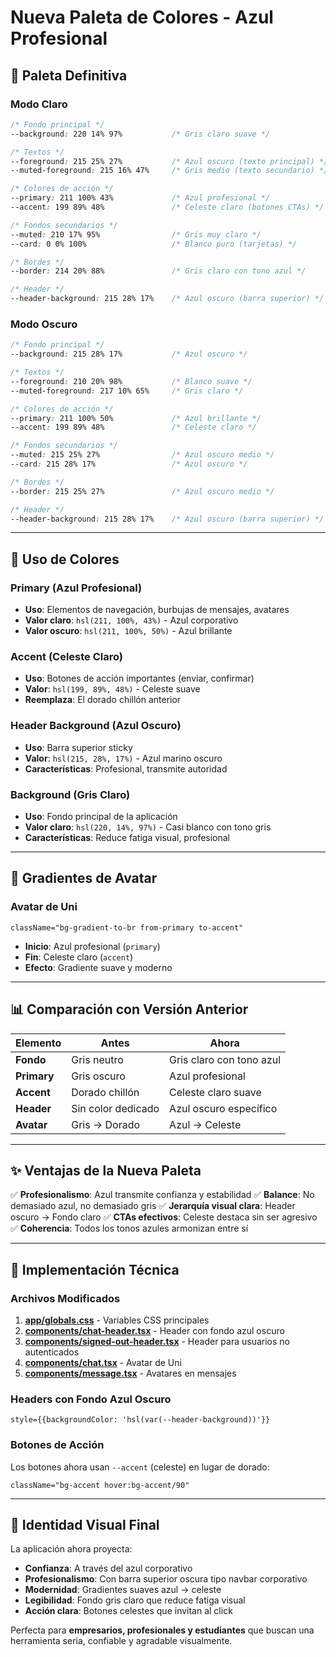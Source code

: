 # Nueva Paleta de Colores - Azul Profesional

## 🎨 Paleta Definitiva

### Modo Claro

```css
/* Fondo principal */
--background: 220 14% 97%           /* Gris claro suave */

/* Textos */
--foreground: 215 25% 27%           /* Azul oscuro (texto principal) */
--muted-foreground: 215 16% 47%     /* Gris medio (texto secundario) */

/* Colores de acción */
--primary: 211 100% 43%             /* Azul profesional */
--accent: 199 89% 48%               /* Celeste claro (botones CTAs) */

/* Fondos secundarios */
--muted: 210 17% 95%                /* Gris muy claro */
--card: 0 0% 100%                   /* Blanco puro (tarjetas) */

/* Bordes */
--border: 214 20% 88%               /* Gris claro con tono azul */

/* Header */
--header-background: 215 28% 17%    /* Azul oscuro (barra superior) */
```

### Modo Oscuro

```css
/* Fondo principal */
--background: 215 28% 17%           /* Azul oscuro */

/* Textos */
--foreground: 210 20% 98%           /* Blanco suave */
--muted-foreground: 217 10% 65%     /* Gris claro */

/* Colores de acción */
--primary: 211 100% 50%             /* Azul brillante */
--accent: 199 89% 48%               /* Celeste claro */

/* Fondos secundarios */
--muted: 215 25% 27%                /* Azul oscuro medio */
--card: 215 28% 17%                 /* Azul oscuro */

/* Bordes */
--border: 215 25% 27%               /* Azul oscuro medio */

/* Header */
--header-background: 215 28% 17%    /* Azul oscuro (barra superior) */
```

---

## 🎯 Uso de Colores

### Primary (Azul Profesional)
- **Uso**: Elementos de navegación, burbujas de mensajes, avatares
- **Valor claro**: `hsl(211, 100%, 43%)` - Azul corporativo
- **Valor oscuro**: `hsl(211, 100%, 50%)` - Azul brillante

### Accent (Celeste Claro)
- **Uso**: Botones de acción importantes (enviar, confirmar)
- **Valor**: `hsl(199, 89%, 48%)` - Celeste suave
- **Reemplaza**: El dorado chillón anterior

### Header Background (Azul Oscuro)
- **Uso**: Barra superior sticky
- **Valor**: `hsl(215, 28%, 17%)` - Azul marino oscuro
- **Características**: Profesional, transmite autoridad

### Background (Gris Claro)
- **Uso**: Fondo principal de la aplicación
- **Valor claro**: `hsl(220, 14%, 97%)` - Casi blanco con tono gris
- **Características**: Reduce fatiga visual, profesional

---

## 🎨 Gradientes de Avatar

### Avatar de Uni
```tsx
className="bg-gradient-to-br from-primary to-accent"
```
- **Inicio**: Azul profesional (`primary`)
- **Fin**: Celeste claro (`accent`)
- **Efecto**: Gradiente suave y moderno

---

## 📊 Comparación con Versión Anterior

| Elemento | Antes | Ahora |
|----------|-------|-------|
| **Fondo** | Gris neutro | Gris claro con tono azul |
| **Primary** | Gris oscuro | Azul profesional |
| **Accent** | Dorado chillón | Celeste claro suave |
| **Header** | Sin color dedicado | Azul oscuro específico |
| **Avatar** | Gris → Dorado | Azul → Celeste |

---

## ✨ Ventajas de la Nueva Paleta

✅ **Profesionalismo**: Azul transmite confianza y estabilidad
✅ **Balance**: No demasiado azul, no demasiado gris
✅ **Jerarquía visual clara**: Header oscuro → Fondo claro
✅ **CTAs efectivos**: Celeste destaca sin ser agresivo
✅ **Coherencia**: Todos los tonos azules armonizan entre sí

---

## 🔧 Implementación Técnica

### Archivos Modificados

1. **[app/globals.css](app/globals.css)** - Variables CSS principales
2. **[components/chat-header.tsx](components/chat-header.tsx)** - Header con fondo azul oscuro
3. **[components/signed-out-header.tsx](components/signed-out-header.tsx)** - Header para usuarios no autenticados
4. **[components/chat.tsx](components/chat.tsx)** - Avatar de Uni
5. **[components/message.tsx](components/message.tsx)** - Avatares en mensajes

### Headers con Fondo Azul Oscuro
```tsx
style={{backgroundColor: 'hsl(var(--header-background))'}}
```

### Botones de Acción
Los botones ahora usan `--accent` (celeste) en lugar de dorado:
```tsx
className="bg-accent hover:bg-accent/90"
```

---

## 🎨 Identidad Visual Final

La aplicación ahora proyecta:
- **Confianza**: A través del azul corporativo
- **Profesionalismo**: Con barra superior oscura tipo navbar corporativo
- **Modernidad**: Gradientes suaves azul → celeste
- **Legibilidad**: Fondo gris claro que reduce fatiga visual
- **Acción clara**: Botones celestes que invitan al click

Perfecta para **empresarios, profesionales y estudiantes** que buscan una herramienta seria, confiable y agradable visualmente.
